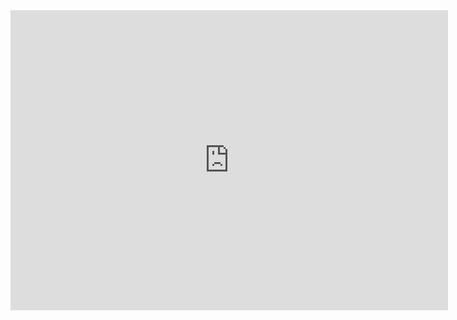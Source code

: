 <html>
<head>
</head>
<body>  
<div class="embed-container">
  <iframe
      src="https://www.youtube.com/embed/{{ watch?v=Loav1kbA640 }}"
      width="700"
      height="480"
      frameborder="0"
      allowfullscreen="">
  </iframe>
</div>
</body>
</html>
